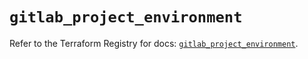 # `gitlab_project_environment`

Refer to the Terraform Registry for docs: [`gitlab_project_environment`](https://registry.terraform.io/providers/gitlabhq/gitlab/18.0.0/docs/resources/project_environment).
